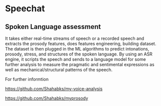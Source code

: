 # Speechat
## Spoken Language assessment
It takes either real-time streams of speech or a recorded speech and extracts the prosody features, does features engineering, building dataset. The dataset is then plugged in the ML algorithms to predict intonations, prosody, stress, and structures of the spoken language.
By using an ASR engine, it scripts the speech and sends to a language model for some further analysis to measure the pragmatic and sentimental expressions as well as mechanical/structural patterns of the speech.

For further informtion 

https://github.com/Shahabks/my-voice-analysis

https://github.com/Shahabks/myprosody
